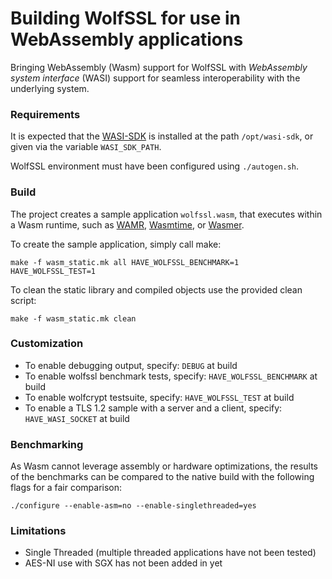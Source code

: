 # Building WolfSSL for use in WebAssembly applications
Bringing WebAssembly (Wasm) support for WolfSSL with *WebAssembly system interface* (WASI) support for seamless interoperability with the underlying system.

### Requirements
It is expected that the [WASI-SDK](https://github.com/WebAssembly/wasi-sdk) is installed at the path `/opt/wasi-sdk`, or given via the variable `WASI_SDK_PATH`.

WolfSSL environment must have been configured using `./autogen.sh`.

### Build
The project creates a sample application `wolfssl.wasm`, that executes within a Wasm runtime, such as [WAMR](https://github.com/bytecodealliance/wasm-micro-runtime), [Wasmtime](https://github.com/bytecodealliance/wasmtime), or [Wasmer](https://github.com/wasmerio/wasmer).

To create the sample application, simply call make:

`make -f wasm_static.mk all HAVE_WOLFSSL_BENCHMARK=1 HAVE_WOLFSSL_TEST=1`

To clean the static library and compiled objects use the provided clean script:

`make -f wasm_static.mk clean`

### Customization
- To enable debugging output, specify: `DEBUG` at build
- To enable wolfssl benchmark tests, specify: `HAVE_WOLFSSL_BENCHMARK` at build
- To enable wolfcrypt testsuite, specify: `HAVE_WOLFSSL_TEST` at build
- To enable a TLS 1.2 sample with a server and a client, specify: `HAVE_WASI_SOCKET` at build

### Benchmarking

As Wasm cannot leverage assembly or hardware optimizations, the results of the benchmarks can be compared to the native build with the following flags for a fair comparison:

```
./configure --enable-asm=no --enable-singlethreaded=yes
```

### Limitations
- Single Threaded (multiple threaded applications have not been tested)
- AES-NI use with SGX has not been added in yet
